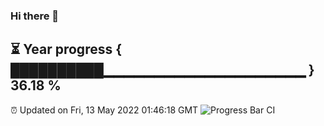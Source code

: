 ### Hi there 👋
⏳ Year progress { ██████████▁▁▁▁▁▁▁▁▁▁▁▁▁▁▁▁▁▁▁▁ } 36.18 %
---
⏰ Updated on Fri, 13 May 2022 01:46:18 GMT
![Progress Bar CI](https://github.com/liununu/liununu/workflows/Progress%20Bar%20CI/badge.svg)
